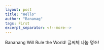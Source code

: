 ```yaml
---
layout: post
title: "Hello"
author: "Bananag"
tags: First
excerpt_separator: <!--more-->
---
```


Bananang Will Rule the World!
글씨체 나눔 명조!
